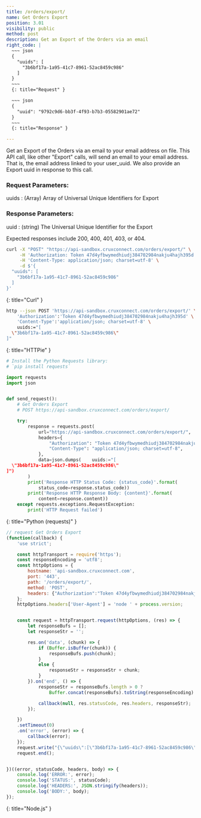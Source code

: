 ```yaml
---
title: /orders/export/
name: Get Orders Export
position: 3.01
visibility: public
method: post
description: Get an Export of the Orders via an email
right_code: |
  ~~~ json
  {
    "uuids": [
      "3b6bf17a-1a95-41c7-8961-52ac8459c986"
    ]
  }
  ~~~
  {: title="Request" }

  ~~~ json
  {
    "uuid": "9792c9d6-bb3f-4f93-b7b3-05582901ae72"
  }
  ~~~
  {: title="Response" }

---
```

Get an Export of the Orders via an email to your email address on file. This API call, like other "Export" calls, will send an email to your email address. That is, the email address linked to your user_uuid. We also provide an Export uuid in response to this call.

### Request Parameters:

uuids
: (Array) Array of Universal Unique Identifiers for Export

### Response Parameters:

uuid
: (string) The Universal Unique Identifier for the Export

Expected responses include 200, 400, 401, 403, or 404.


~~~ bash
curl -X "POST" "https://api-sandbox.cruxconnect.com/orders/export/" \
     -H 'Authorization: Token 47d4yfbwymedhiudj384702984nakju4hajh395d' \
     -H 'Content-Type: application/json; charset=utf-8' \
     -d $'{
  "uuids": [
    "3b6bf17a-1a95-41c7-8961-52ac8459c986"
  ]
}'

~~~
{: title="Curl" }

~~~ bash
http --json POST 'https://api-sandbox.cruxconnect.com/orders/export/' \
    'Authorization':'Token 47d4yfbwymedhiudj384702984nakju4hajh395d' \
    'Content-Type':'application/json; charset=utf-8' \
    uuids:="[
  \"3b6bf17a-1a95-41c7-8961-52ac8459c986\"
]"

~~~
{: title="HTTPie" }

~~~ python
# Install the Python Requests library:
# `pip install requests`

import requests
import json


def send_request():
    # Get Orders Export
    # POST https://api-sandbox.cruxconnect.com/orders/export/

    try:
        response = requests.post(
            url="https://api-sandbox.cruxconnect.com/orders/export/",
            headers={
                "Authorization": "Token 47d4yfbwymedhiudj384702984nakju4hajh395d",
                "Content-Type": "application/json; charset=utf-8",
            },
            data=json.dumps(    uuids:="[
  \"3b6bf17a-1a95-41c7-8961-52ac8459c986\"
]")
        )
        print('Response HTTP Status Code: {status_code}'.format(
            status_code=response.status_code))
        print('Response HTTP Response Body: {content}'.format(
            content=response.content))
    except requests.exceptions.RequestException:
        print('HTTP Request failed')

~~~
{: title="Python (requests)" }

~~~ javascript
// request Get Orders Export
(function(callback) {
    'use strict';

    const httpTransport = require('https');
    const responseEncoding = 'utf8';
    const httpOptions = {
        hostname: 'api-sandbox.cruxconnect.com',
        port: '443',
        path: '/orders/export/',
        method: 'POST',
        headers: {"Authorization":"Token 47d4yfbwymedhiudj384702984nakju4hajh395d","Content-Type":"application/json; charset=utf-8"}
    };
    httpOptions.headers['User-Agent'] = 'node ' + process.version;


    const request = httpTransport.request(httpOptions, (res) => {
        let responseBufs = [];
        let responseStr = '';

        res.on('data', (chunk) => {
            if (Buffer.isBuffer(chunk)) {
                responseBufs.push(chunk);
            }
            else {
                responseStr = responseStr + chunk;
            }
        }).on('end', () => {
            responseStr = responseBufs.length > 0 ?
                Buffer.concat(responseBufs).toString(responseEncoding) : responseStr;

            callback(null, res.statusCode, res.headers, responseStr);
        });

    })
    .setTimeout(0)
    .on('error', (error) => {
        callback(error);
    });
    request.write("{\"uuids\":[\"3b6bf17a-1a95-41c7-8961-52ac8459c986\"]}")
    request.end();


})((error, statusCode, headers, body) => {
    console.log('ERROR:', error);
    console.log('STATUS:', statusCode);
    console.log('HEADERS:', JSON.stringify(headers));
    console.log('BODY:', body);
});

~~~
{: title="Node.js" }
